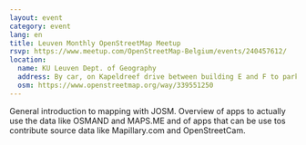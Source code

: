 ```yaml
---
layout: event
category: event
lang: en
title: Leuven Monthly OpenStreetMap Meetup
rsvp: https://www.meetup.com/OpenStreetMap-Belgium/events/240457612/
location:
  name: KU Leuven Dept. of Geography
  address: By car, on Kapeldreef drive between building E and F to park, then move to the opposite side of E Building for the main entrance. On foot, The entrance is under this overpassing building.
  osm: https://www.openstreetmap.org/way/339551250
---
```


General introduction to mapping with JOSM. Overview of apps to actually use the data like OSMAND and MAPS.ME and of apps that can be use tos contribute source data like Mapillary.com and OpenStreetCam.
